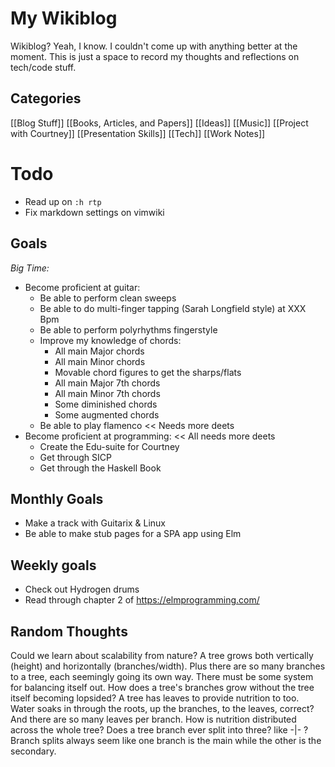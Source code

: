 # My Wikiblog

Wikiblog? Yeah, I know. I couldn't come up with anything better at the moment. This is just a space to record my thoughts and reflections on tech/code stuff.

## Categories
[[Blog Stuff]]
[[Books, Articles, and Papers]]
[[Ideas]]
[[Music]]
[[Project with Courtney]]
[[Presentation Skills]]
[[Tech]]
[[Work Notes]]


# Todo
- Read up on `:h rtp`
- Fix markdown settings on vimwiki


## Goals
*Big Time:*
- Become proficient at guitar:
  - Be able to perform clean sweeps
  - Be able to do multi-finger tapping (Sarah Longfield style) at XXX Bpm
  - Be able to perform polyrhythms fingerstyle
  - Improve my knowledge of chords:
    - All main Major chords
    - All main Minor chords
    - Movable chord figures to get the sharps/flats
    - All main Major 7th chords
    - All main Minor 7th chords
    - Some diminished chords
    - Some augmented chords
  - Be able to play flamenco << Needs more deets
- Become proficient at programming: << All needs more deets
  - Create the Edu-suite for Courtney
  - Get through SICP
  - Get through the Haskell Book

## Monthly Goals
- Make a track with Guitarix & Linux
- Be able to make stub pages for a SPA app using Elm

## Weekly goals
- Check out Hydrogen drums
- Read through chapter 2 of https://elmprogramming.com/


## Random Thoughts
Could we learn about scalability from nature?
A tree grows both vertically (height) and horizontally (branches/width). Plus there are so many branches to a tree, each seemingly going its own way. There must be some system for balancing itself out. How does a tree's branches grow without the tree itself becoming lopsided?
A tree has leaves to provide nutrition to too. Water soaks in through the roots, up the branches, to the leaves, correct? And there are so many leaves per branch. How is nutrition distributed across the whole tree?
Does a tree branch ever split into three? like -|- ? Branch splits always seem like one branch is the main while the other is the secondary.
